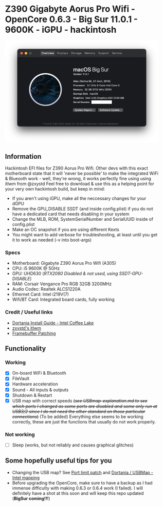 # Z390 Gigabyte Aorus Pro Wifi - OpenCore 0.6.3 - Big Sur 11.0.1 - 9600K - iGPU - hackintosh
![Screenshot](screenshot.png)

## Information
Hackintosh EFI files for Z390 Aorus Pro Wifi. Other devs with this exact motherboard state that it will 'never be possible' to make the integrated WiFi & Blueooth work - well, they're wrong, it works perfectly fine using using itlwm from @zxystd
Feel free to download & use this as a helping point for your very own hackintosh build, but keep in mind:
  - If you aren't using iGPU, make all the neccessary changes for your dGPU
  - Remove the GPU_DISABLE SSDT (and inside config.plist) if you do not have a dedicated card that needs disabling in your system
  - Change the MLB, ROM, SystemSerialNumber and SerialUUID inside of config.plist
  - Make an OC snapshot if you are using different Kexts
  - You might want to add verbose for troubleshooting, at least until you get it to work as needed (-v into boot-args) 

### Specs
  - Motherboard: Gigabyte Z390 Aorus Pro Wifi (A305)
  - CPU: i5 9600K @ 5GHz
  - GPU: UHD630 (*RTX2060 Disabled & not used, using SSDT-GPU-DISABLE*)
  - RAM: Corsair Vengance Pro RGB 32GB 3200MHz
  - Audio Codec: Realtek ALCS1220A
  - Ethernet Card: Intel i219V(7)
  - Wifi/BT Card: Integrated board cards, fully working

### Credit / Useful links
  - [Dortania Install Guide - Intel Coffee Lake](https://dortania.github.io/OpenCore-Install-Guide/config.plist/coffee-lake.html#starting-point)
  - [zxystd's itlwm](https://github.com/OpenIntelWireless/itlwm)
  - [Framebuffer Patching](https://www.tonymacx86.com/threads/guide-general-framebuffer-patching-guide-hdmi-black-screen-problem.269149/)


## Functionality
### Working
  - [x] On-board WiFi & Bluetooth
  - [x] FileVault
  - [x] Hardware acceleration
  - [x] Sound - All inputs & outputs
  - [x] Shutdown & Restart
  - [x] USB map with correct speeds ~~(*see USBmap-explanation.md to see which ports I changed as some ports are disabled and some only run at USB3/2 since I do not need the other standard on those particular connections*)~~ (To be added)
Everything else seems to be working correctly, these are just the functions that usually do not work properly.

### Not working
  - [ ] Sleep (works, but not reliably and causes graphical glitches)
  
  
## Some hopefully useful tips for you
  - Changing the USB map? See [Port limit patch](https://github.com/corpnewt/USBMap#port-limit-patch) and [Dortania / USBMap - Intel mapping](https://dortania.github.io/OpenCore-Post-Install/usb/intel-mapping/intel.html)
  - Before upgrading the OpenCore, make sure to have a backup as I had immense difficulty with making 0.6.3 or 0.6.4 work (I failed). I will definitely have a shot at this soon and will keep this repo updated (**BigSur coming!!!**)
